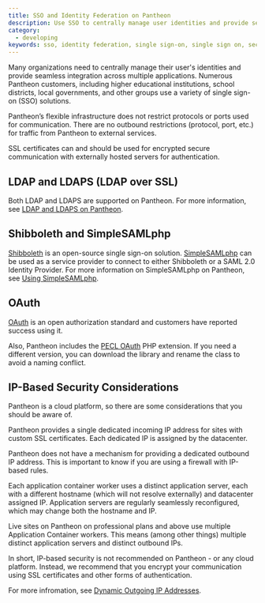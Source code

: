 ```yaml
---
title: SSO and Identity Federation on Pantheon
description: Use SSO to centrally manage user identities and provide seamless integration across multiple applications.
category:
  - developing
keywords: sso, identity federation, single sign-on, single sign on, security, ldap, ldaps, ssl, shibboleth, simplesamlphp, oauth, ip based, ip-based, ip based security, ip-based security, security recommendations
---
```

Many organizations need to centrally manage their user's identities and provide seamless integration across multiple applications. Numerous Pantheon customers, including higher educational institutions, school districts, local governments, and other groups use a variety of single sign-on (SSO) solutions.  

Pantheon’s flexible infrastructure does not restrict protocols or ports used for communication. There are no outbound restrictions (protocol, port, etc.) for traffic from Pantheon to external services.

SSL certificates can and should be used for encrypted secure communication with externally hosted servers for authentication.

## LDAP and LDAPS (LDAP over SSL)

Both LDAP and LDAPS are supported on Pantheon. For more information, see [LDAP and LDAPS on Pantheon](/docs/articles/sites/code/ldap-and-ldaps/).

## Shibboleth and SimpleSAMLphp

[Shibboleth](http://shibboleth.net/) is an open-source single sign-on solution. [SimpleSAMLphp](http://simplesamlphp.org/) can be used as a service provider to connect to either Shibboleth or a SAML 2.0 Identity Provider. For more information on SimpleSAMLphp on Pantheon, see [Using SimpleSAMLphp](/docs/articles/drupal/using-simplesamlphp-with-shibboleth-sso).

## OAuth

[OAuth](http://oauth.net/) is an open authorization standard and customers have reported success using it.  

Also, Pantheon includes the [PECL OAuth](http://us.php.net/oauth) PHP extension. If you need a different version, you can download the library and rename the class to avoid a naming conflict.

## IP-Based Security Considerations

Pantheon is a cloud platform, so there are some considerations that you should be aware of.  

Pantheon provides a single dedicated incoming IP address for sites with custom SSL certificates. Each dedicated IP is assigned by the datacenter.  

Pantheon does not have a mechanism for providing a dedicated outbound IP address. This is important to know if you are using a firewall with IP-based rules.  

Each application container worker uses a distinct application server, each with a different hostname (which will not resolve externally) and datacenter assigned IP. Application servers are regularly seamlessly reconfigured, which may change both the hostname and IP.  

Live sites on Pantheon on professional plans and above use multiple Application Container workers. This means (among other things) multiple distinct application servers and distinct outbound IPs.  

In short, IP-based security is not recommended on Pantheon - or any cloud platform. Instead, we recommend that you encrypt your communication using SSL certificates and other forms of authentication.

For more infromation, see [Dynamic Outgoing IP Addresses](/docs/articles/sites/code/dynamic-outgoing-ip-addresses).
